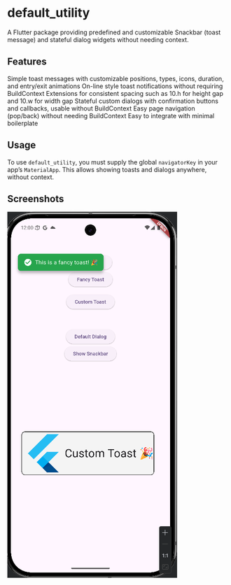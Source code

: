 # default_utility

A Flutter package providing predefined and customizable Snackbar (toast message) and stateful dialog widgets without needing context.

## Features
Simple toast messages with customizable positions, types, icons, duration, and entry/exit animations
On-line style toast notifications without requiring BuildContext
Extensions for consistent spacing such as 10.h for height gap and 10.w for width gap
Stateful custom dialogs with confirmation buttons and callbacks, usable without BuildContext
Easy page navigation (pop/back) without needing BuildContext
Easy to integrate with minimal boilerplate

## Usage
To use `default_utility`, you must supply the global `navigatorKey` in your app’s `MaterialApp`. This allows showing toasts and dialogs anywhere, without context.

## Screenshots

![Screenshot](screenshots/screenshot.png)